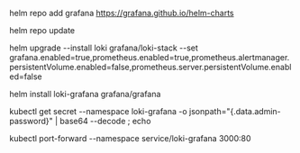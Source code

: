helm repo add grafana https://grafana.github.io/helm-charts

helm repo update

helm upgrade --install loki grafana/loki-stack  --set grafana.enabled=true,prometheus.enabled=true,prometheus.alertmanager.persistentVolume.enabled=false,prometheus.server.persistentVolume.enabled=false

helm install loki-grafana grafana/grafana

kubectl get secret --namespace <YOUR-NAMESPACE> loki-grafana -o jsonpath="{.data.admin-password}" | base64 --decode ; echo
  
kubectl port-forward --namespace <YOUR-NAMESPACE> service/loki-grafana 3000:80 
 
  
  


